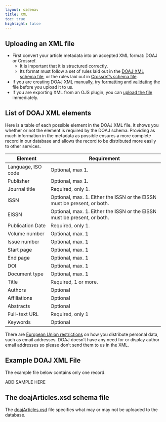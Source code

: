 ```yaml
---
layout: sidenav
title: XML
toc: true
highlight: false
---
```


## Uploading an XML file

+ First convert your article metadata into an accepted XML format: DOAJ or Crossref.
  + It is important that it is structured correctly.
  + Its format must follow a set of rules laid out in the [DOAJ XML schema file](/static/doaj/doajArticles.xsd), or the rules laid out in [Crossref’s schema file](https://support.crossref.org/hc/en-us/articles/214530063-Crossref-XSD-schema-quick-reference).
+ If you are creating DOAJ XML manually, try [formatting](https://jsonformatter.org/xml-formatter) and [validating](https://www.xmlvalidation.com/) the file before you upload it to us. 
+ If you are exporting XML from an OJS plugin, you can [upload the file](/publisher/uploadfile) immediately.

## List of DOAJ XML elements

Here is a table of each possible element in the DOAJ XML file. It shows you whether or not the element is required by the DOAJ schema. Providing as much information in the metadata as possible ensures a more complete record in our database and allows the record to be distributed more easily to other services.

| Element            | Requirement                                                               |
|--------------------|---------------------------------------------------------------------------|
| Language, ISO code | Optional, max 1.                                                          |
| Publisher          | Optional, max 1.                                                          |
| Journal title      | Required, only 1.                                                         |
| ISSN               | Optional, max. 1. Either the ISSN or the EISSN must be present, or both.  |
| EISSN              | Optional, max. 1.  Either the ISSN or the EISSN must be present, or both. |
| Publication Date   | Required, only 1.                                                         |
| Volume number      | Optional, max. 1                                                          |
| Issue number       | Optional, max. 1                                                          |
| Start page         | Optional, max. 1                                                          |
| End page           | Optional, max. 1                                                          |
| DOI                | Optional, max. 1                                                          |
| Document type      | Optional, max. 1                                                          |
| Title              | Required, 1 or more.                                                      |
| Authors            | Optional                                                                  |
| Affiliations       | Optional                                                                  |
| Abstracts          | Optional                                                                  |
| Full-text URL      | Required, only 1                                                          |
| Keywords           | Optional                                                                  |

There are [European Union restrictions](https://ec.europa.eu/info/law/law-topic/data-protection/reform/what-personal-data_en) on how you distribute personal data, such as email addresses. DOAJ doesn’t have any need for or display author email addresses so please don’t send them to us in the XML.

## Example DOAJ XML File

The example file below contains only one record. 

ADD SAMPLE HERE

## The doajArticles.xsd schema file

The [doajArticles.xsd](http://www.doaj.org/static/doaj/doajArticles.xsd) file specifies what may or may not be uploaded to the database.

